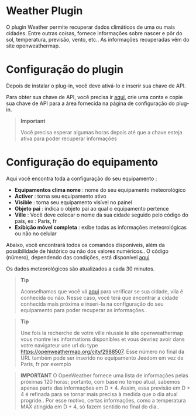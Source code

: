 # Weather Plugin

O plugin Weather permite recuperar dados climáticos de uma ou mais cidades. Entre outras coisas, fornece informações sobre nascer e pôr do sol, temperatura, previsão, vento, etc.. As informações recuperadas vêm do site openweathermap.

# Configuração do plugin

Depois de instalar o plug-in, você deve ativá-lo e inserir sua chave de API.

Para obter sua chave de API, você precisa ir [aqui](https://home.openweathermap.org), crie uma conta e copie sua chave de API para a área fornecida na página de configuração do plug-in.

> **Important**
>
> Você precisa esperar algumas horas depois até que a chave esteja ativa para poder recuperar informações

# Configuração do equipamento

Aqui você encontra toda a configuração do seu equipamento :

-   **Equipamentos clima nome** : nome do seu equipamento meteorológico
-   **Activer** : torna seu equipamento ativo
-   **Visible** : torna seu equipamento visível no painel
-   **Objeto pai** : indica o objeto pai ao qual o equipamento pertence
-   **Ville** : Você deve colocar o nome da sua cidade seguido pelo código do país, ex : Paris, fr
-   **Exibição móvel completa** : exibe todas as informações meteorológicas ou não no celular

Abaixo, você encontrará todos os comandos disponíveis, além da possibilidade de histórico ou não dos valores numéricos.. O código (número), dependendo das condições, está disponível [aqui](https://openweathermap.org/weather-conditions)

Os dados meteorológicos são atualizados a cada 30 minutos.

> **Tip**
>
> Aconselhamos que você vá [aqui](https://openweathermap.org/find?) para verificar se sua cidade, vila é conhecida ou não. Nesse caso, você terá que encontrar a cidade conhecida mais próxima e inseri-la na configuração do seu equipamento para poder recuperar as informações..

> **Tip**
>
> Une fois la recherche de votre ville réussie le site openweathermap vous montre les informations disponibles et vous devriez avoir dans votre navigateur une url du type <https://openweathermap.org/city/2988507>. Esse número no final da URL também pode ser inserido no equipamento Jeedom em vez de Paris, fr por exemplo

>**IMPORTANT**
>O OpenWeather fornece uma lista de informações pelas próximas 120 horas; portanto, com base no tempo atual, sabemos apenas parte das informações em D + 4. Assim, essa previsão em D + 4 é refinada para se tornar mais precisa à medida que o dia atual progride.. Por esse motivo, certas informações, como a temperatura MAX atingida em D + 4, só fazem sentido no final do dia..
